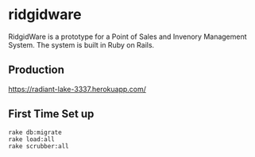 # ridgidware
RidgidWare is a prototype for a Point of Sales and Invenory Management System. The system is built in Ruby on Rails.

## Production
https://radiant-lake-3337.herokuapp.com/

## First Time Set up
```
rake db:migrate
rake load:all
rake scrubber:all
```
